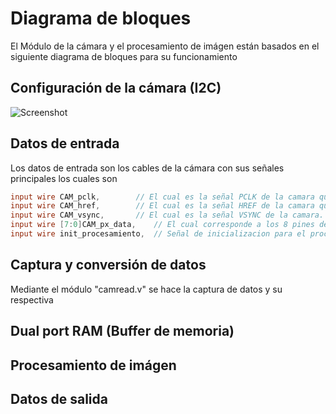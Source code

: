 # Diagrama de bloques
El Módulo de la cámara y el procesamiento de imágen están basados en el siguiente diagrama de bloques para su funcionamiento

## Configuración de la cámara (I2C)

<p align="center">
  
![Screenshot](diagramabloques.png) 


## Datos de entrada
Los datos de entrada son los cables de la cámara con sus señales principales los cuales son
```verilog
input wire CAM_pclk,		// El cual es la señal PCLK de la camara que hace referencia al clock para cada pixel. 
input wire CAM_href,		// El cual es la señal HREF de la camara que es la señal de referencia horizontal. 
input wire CAM_vsync,		// El cual es la señal VSYNC de la camara.
input wire [7:0]CAM_px_data,    // El cual corresponde a los 8 pines de datos de la camara.
input wire init_procesamiento,  // Señal de inicializacion para el procesamiento
```

## Captura y conversión de datos
Mediante el módulo "camread.v" se hace la captura de datos y su respectiva


## Dual port RAM (Buffer de memoria)


## Procesamiento de imágen


## Datos de salida

